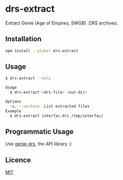 # drs-extract

Extract Genie (Age of Empires, SWGB) .DRS archives.

## Installation

```bash
npm install --global drs-extract
```

## Usage

```bash
$ drs-extract --help

Usage
  $ drs-extract <drs-file> <out-dir>

Options
  -v, --verbose  List extracted files
Example
  $ drs-extract interfac.drs /tmp/interfac/
```

## Programmatic Usage

Use [genie-drs](https://github.com/goto-bus-stop/genie-drs), the API library :)

## Licence

[MIT](./LICENSE)
